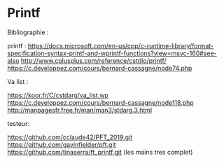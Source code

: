 # Printf


Bibliographie :

printf :
https://docs.microsoft.com/en-us/cpp/c-runtime-library/format-specification-syntax-printf-and-wprintf-functions?view=msvc-160#see-also
http://www.cplusplus.com/reference/cstdio/printf/
https://c.developpez.com/cours/bernard-cassagne/node74.php

Va list :

https://koor.fr/C/cstdarg/va_list.wp
https://c.developpez.com/cours/bernard-cassagne/node118.php
http://manpagesfr.free.fr/man/man3/stdarg.3.html

testeur:

https://github.com/cclaude42/PFT_2019.git
https://github.com/gavinfielder/pft.git
https://github.com/tinaserra/ft_printf.git (les mains tres complet)
